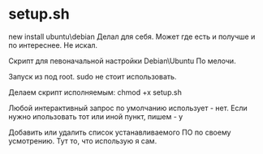 # setup.sh
new install ubuntu\debian
Делал для себя. Может где есть и получше и по интереснее. Не искал. 

Скрипт для певоначальной настройки Debian\Ubuntu По мелочи. 

Запуск из под root. sudo не стоит использовать. 

Делаем скрипт исполняемым: chmod +x setup.sh

Любой интерактивный запрос по умолчанию использует - нет. Если нужно ипользовать тот или иной пункт, пишем - y

Добавить или удалить список устанавливаемого ПО по своему усмотрению. Тут то, что использую я сам.

